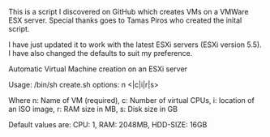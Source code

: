 This is a script I discovered on GitHub which creates VMs on a VMWare ESX server. Special thanks goes to Tamas Piros who created the inital script.

I have just updated it to work with the latest ESXi servers (ESXi version 5.5). I have also changed the defaults to suit my preference.

Automatic Virtual Machine creation on an ESXi server

Usage: /bin/sh create.sh options: n <|c|i|r|s>


Where n: Name of VM (required), c: Number of virtual CPUs, i: location of an ISO image, r: RAM size in MB, s: Disk size in GB

Default values are: CPU: 1, RAM: 2048MB, HDD-SIZE: 16GB
